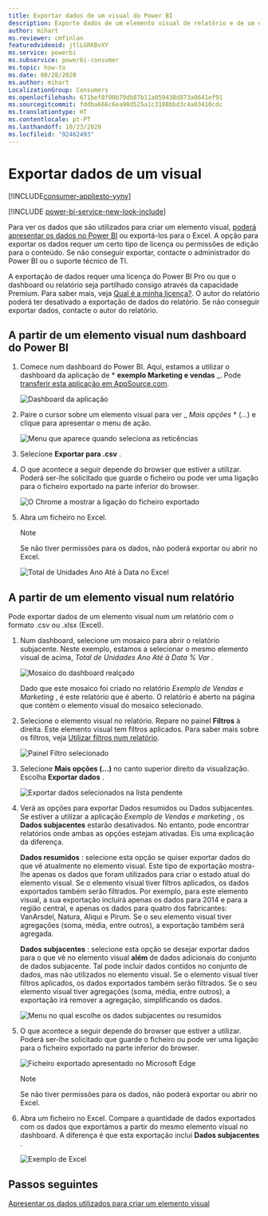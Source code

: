 ```yaml
---
title: Exportar dados de um visual do Power BI
description: Exporte dados de um elemento visual de relatório e de um elemento visual de dashboard e veja-os no Excel.
author: mihart
ms.reviewer: cmfinlan
featuredvideoid: jtlLGRKBvXY
ms.service: powerbi
ms.subservice: powerbi-consumer
ms.topic: how-to
ms.date: 08/28/2020
ms.author: mihart
LocalizationGroup: Consumers
ms.openlocfilehash: 671bef8f00b79db87b11a059438d873a0641ef91
ms.sourcegitcommit: fddba666c6ea90d525a1c3188bbd3c4a03410cdc
ms.translationtype: HT
ms.contentlocale: pt-PT
ms.lasthandoff: 10/23/2020
ms.locfileid: "92462493"
---
```

# <a name="export-data-from-a-visual"></a>Exportar dados de um visual

[!INCLUDE[consumer-appliesto-yyny](../includes/consumer-appliesto-yyny.md)]

[!INCLUDE [power-bi-service-new-look-include](../includes/power-bi-service-new-look-include.md)]

Para ver os dados que são utilizados para criar um elemento visual, [poderá apresentar os dados no Power BI](end-user-show-data.md) ou exportá-los para o Excel. A opção para exportar os dados requer um certo tipo de licença ou permissões de edição para o conteúdo. Se não conseguir exportar, contacte o administrador do Power BI ou o suporte técnico de TI. 

A exportação de dados requer uma licença do Power BI Pro ou que o dashboard ou relatório seja partilhado consigo através da capacidade Premium. Para saber mais, veja [Qual é a minha licença?](end-user-license.md). O autor do relatório poderá ter desativado a exportação de dados do relatório. Se não conseguir exportar dados, contacte o autor do relatório.


## <a name="from-a-visual-on-a-power-bi-dashboard"></a>A partir de um elemento visual num dashboard do Power BI

1. Comece num dashboard do Power BI. Aqui, estamos a utilizar o dashboard da aplicação de * **exemplo Marketing e vendas** _. Pode [transferir esta aplicação em AppSource.com](https://appsource.microsoft.com/en-us/product/power-bi/microsoft-retail-analysis-sample.salesandmarketingsample
).

    ![Dashboard da aplicação](media/end-user-export/power-bi-dashboards.png)

2. Paire o cursor sobre um elemento visual para ver _ *Mais opções* * (...) e clique para apresentar o menu de ação.

    ![Menu que aparece quando seleciona as reticências](media/end-user-export/power-bi-option-menu.png)

3. Selecione **Exportar para .csv** .

4. O que acontece a seguir depende do browser que estiver a utilizar. Poderá ser-lhe solicitado que guarde o ficheiro ou pode ver uma ligação para o ficheiro exportado na parte inferior do browser. 

    ![O Chrome a mostrar a ligação do ficheiro exportado](media/end-user-export/power-bi-dashboards-export.png)

5. Abra um ficheiro no Excel. 

    > [!NOTE]
    > Se não tiver permissões para os dados, não poderá exportar ou abrir no Excel.  

    ![Total de Unidades Ano Até à Data no Excel](media/end-user-export/power-bi-excel.png)


## <a name="from-a-visual-in-a-report"></a>A partir de um elemento visual num relatório
Pode exportar dados de um elemento visual num um relatório com o formato .csv ou .xlsx (Excel). 

1. Num dashboard, selecione um mosaico para abrir o relatório subjacente.  Neste exemplo, estamos a selecionar o mesmo elemento visual de acima, *Total de Unidades Ano Até à Data % Var* . 

    ![Mosaico do dashboard realçado](media/end-user-export/power-bi-export-tile.png)

    Dado que este mosaico foi criado no relatório *Exemplo de Vendas e Marketing* , é este relatório que é aberto. O relatório é aberto na página que contém o elemento visual do mosaico selecionado. 

2. Selecione o elemento visual no relatório. Repare no painel **Filtros** à direita. Este elemento visual tem filtros aplicados. Para saber mais sobre os filtros, veja [Utilizar filtros num relatório](end-user-report-filter.md).

    ![Painel Filtro selecionado](media/end-user-export/power-bi-export-filter-pane.png)


3. Selecione **Mais opções (...)** no canto superior direito da visualização. Escolha **Exportar dados** .

    ![Exportar dados selecionados na lista pendente](media/end-user-export/power-bi-export-reports.png)

4. Verá as opções para exportar Dados resumidos ou Dados subjacentes. Se estiver a utilizar a aplicação *Exemplo de Vendas e marketing* , os **Dados subjacentes** estarão desativados. No entanto, pode encontrar relatórios onde ambas as opções estejam ativadas. Eis uma explicação da diferença.

    **Dados resumidos** : selecione esta opção se quiser exportar dados do que vê atualmente no elemento visual.  Este tipo de exportação mostra-lhe apenas os dados que foram utilizados para criar o estado atual do elemento visual. Se o elemento visual tiver filtros aplicados, os dados exportados também serão filtrados. Por exemplo, para este elemento visual, a sua exportação incluirá apenas os dados para 2014 e para a região central, e apenas os dados para quatro dos fabricantes: VanArsdel, Natura, Aliqui e Pirum. Se o seu elemento visual tiver agregações (soma, média, entre outros), a exportação também será agregada. 
  

    **Dados subjacentes** : selecione esta opção se desejar exportar dados para o que vê no elemento visual **além** de dados adicionais do conjunto de dados subjacente.  Tal pode incluir dados contidos no conjunto de dados, mas não utilizados no elemento visual. Se o elemento visual tiver filtros aplicados, os dados exportados também serão filtrados.  Se o seu elemento visual tiver agregações (soma, média, entre outros), a exportação irá remover a agregação, simplificando os dados. 

    ![Menu no qual escolhe os dados subjacentes ou resumidos](media/end-user-export/power-bi-export-underlying.png)

5. O que acontece a seguir depende do browser que estiver a utilizar. Poderá ser-lhe solicitado que guarde o ficheiro ou pode ver uma ligação para o ficheiro exportado na parte inferior do browser. 

    ![Ficheiro exportado apresentado no Microsoft Edge](media/end-user-export/power-bi-export-edge-screen.png)

    > [!NOTE]
    > Se não tiver permissões para os dados, não poderá exportar ou abrir no Excel.  


6. Abra um ficheiro no Excel. Compare a quantidade de dados exportados com os dados que exportámos a partir do mesmo elemento visual no dashboard. A diferença é que esta exportação inclui **Dados subjacentes** . 

    ![Exemplo de Excel](media/end-user-export/power-bi-underlying.png)

## <a name="next-steps"></a>Passos seguintes

[Apresentar os dados utilizados para criar um elemento visual](end-user-show-data.md)